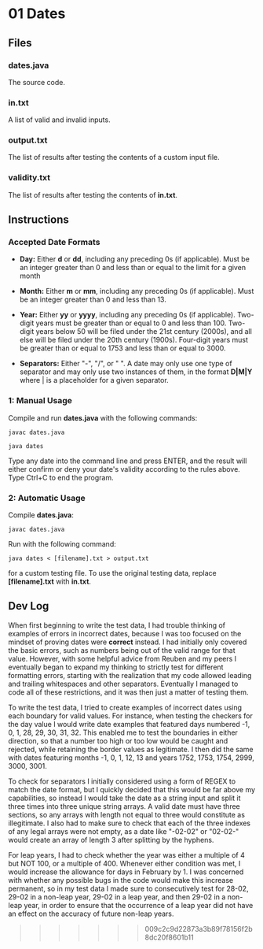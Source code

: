 # 01 Dates



## Files

### dates.java

The source code.

### in.txt

A list of valid and invalid inputs.

### output.txt

The list of results after testing the contents of a custom input file.

### validity.txt

The list of results after testing the contents of **in.txt**.

## Instructions

### Accepted Date Formats

- **Day:** Either **d** or **dd**, including any preceding 0s (if applicable). Must be an integer greater than 0 and less than or equal to the limit for a given month

- **Month:** Either **m** or **mm**, including any preceding 0s (if applicable). Must be an integer greater than 0 and less than 13.

- **Year:** Either **yy** or **yyyy**, including any preceding 0s (if applicable). Two-digit years must be greater than or equal to 0 and less than 100. Two-digit years below 50 will be filed under the 21st century (2000s), and all else will be filed under the 20th century (1900s). Four-digit years must be greater than or equal to 1753 and less than or equal to 3000.

- **Separators:** Either "-", "/", or " ". A date may only use one type of separator and may only use two instances of them, in the format **D|M|Y** where | is a placeholder for a given separator.

### 1: Manual Usage

Compile and run **dates.java** with the following commands:

    javac dates.java

    java dates

Type any date into the command line and press ENTER, and the result will either confirm or deny your date's validity according to the rules above. Type Ctrl+C to end the program.

### 2: Automatic Usage

Compile **dates.java**:

    javac dates.java

Run with the following command:

    java dates < [filename].txt > output.txt

for a custom testing file. To use the original testing data, replace **[filename].txt** with **in.txt**.

## Dev Log

When first beginning to write the test data, I had trouble thinking of examples of errors in incorrect dates, because I was too focused on the mindset of proving dates were **correct** instead. I had initially only covered the basic errors, such as numbers being out of the valid range for that value. However, with some helpful advice from Reuben and my peers I eventually began to expand my thinking to strictly test for different formatting errors, starting with the realization that my code allowed leading and trailing whitespaces and other separators. Eventually I managed to code all of these restrictions, and it was then just a matter of testing them.

To write the test data, I tried to create examples of incorrect dates using each boundary for valid values. For instance, when testing the checkers for the day value I would write date examples that featured days numbered -1, 0, 1, 28, 29, 30, 31, 32. This enabled me to test the boundaries in either direction, so that a number too high or too low would be caught and rejected, while retaining the border values as legitimate. I then did the same with dates featuring months -1, 0, 1, 12, 13 and years 1752, 1753, 1754, 2999, 3000, 3001.

To check for separators I initially considered using a form of REGEX to match the date format, but I quickly decided that this would be far above my capabilities, so instead I would take the date as a string input and split it three times into three unique string arrays. A valid date must have three sections, so any arrays with length not equal to three would constitute as illegitimate. I also had to make sure to check that each of the three indexes of any legal arrays were not empty, as a date like "-02-02" or "02-02-" would create an array of length 3 after splitting by the hyphens.

For leap years, I had to check whether the year was either a multiple of 4 but NOT 100, or a multiple of 400. Whenever either condition was met, I would increase the allowance for days in February by 1. I was concerned with whether any possible bugs in the code would make this increase permanent, so in my test data I made sure to consecutively test for 28-02, 29-02 in a non-leap year, 29-02 in a leap year, and then 29-02 in a non-leap year, in order to ensure that the occurrence of a leap year did not have an effect on the accuracy of future non-leap years.
>>>>>>> 009c2c9d22873a3b89f78156f2b8dc20f8601b11
